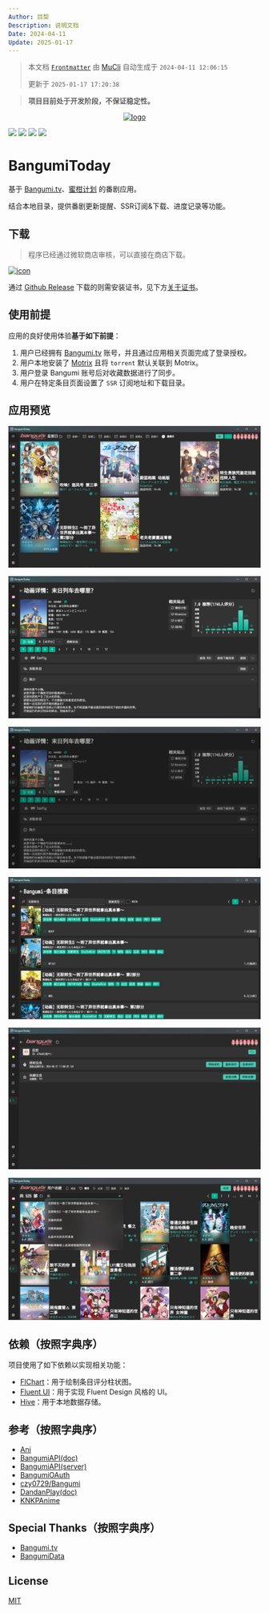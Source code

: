 ```yaml
---
Author: 目棃
Description: 说明文档
Date: 2024-04-11
Update: 2025-01-17
---
```


> 本文档 [`Frontmatter`](https://github.com/BTMuli/MuCli#Frontmatter) 由 [MuCli](https://github.com/BTMuli/Mucli) 自动生成于 `2024-04-11 12:06:15`
>
> 更新于 `2025-01-17 17:20:38`

> **项目目前处于开发阶段，不保证稳定性。**

<div style="width:100%;display:flex;justify-content:center;align-items:center;margin:0 auto">
    <a href="./assets/images/logo.png">
      <img src="https://s2.loli.net/2024/04/18/xe7bEKiQMBCtPZo.png" alt="logo">
    </a>
</div>

[![](https://img.shields.io/github/license/BTMuli/BangumiToday)](./LICENSE)
[![](https://img.shields.io/github/v/release/BTMuli/BangumiToday)](https://github.com/BTMuli/BangumiToday/releases/latest)
[![](https://img.shields.io/github/last-commit/BTMuli/BangumiToday)](https://github.com/BTMuli/BangumiToday/commits/master/)
[![](https://img.shields.io/github/commits-since/BTMuli/BangumiToday/latest)](https://github.com/BTMuli/BangumiToday/commits/master/)

# BangumiToday

基于 [Bangumi.tv](https://bangumi.tv)、[蜜柑计划](https://mikanani.hacgn.fun/) 的番剧应用。

结合本地目录，提供番剧更新提醒、SSR订阅&下载、进度记录等功能。


## 下载

> 程序已经通过微软商店审核，可以直接在商店下载。

<a href="https://apps.microsoft.com/detail/9phwnbm93jzn?mode=direct">
	<img src="https://get.microsoft.com/images/zh-cn%20dark.svg" width="200" alt="icon"/>
</a>

通过 [Github Release](https://github.com/BTMuli/BangumiToday/releases/latest) 下载的则需安装证书，见下方[关于证书](#关于证书)。

## 使用前提

应用的良好使用体验**基于如下前提**：

1. 用户已经拥有 [Bangumi.tv](https://bangumi.tv) 账号，并且通过应用相关页面完成了登录授权。
2. 用户本地安装了 [Motrix](https://motrix.app/) 且将 `torrent` 默认关联到 Motrix。
3. 用户登录 Bangumi 账号后对收藏数据进行了同步。
4. 用户在特定条目页面设置了 `SSR` 订阅地址和下载目录。

## 应用预览

![今日放送](./screenshots/calendar.png)

![条目详情](./screenshots/subjectDetail.png)

![条目详情2](./screenshots/subjectDetail2.png)

![条目搜索](./screenshots/subjectSearch.png)

![用户界面](./screenshots/userInfo.png)

![用户收藏](./screenshots/userCollection.png)

## 依赖（按照字典序）

项目使用了如下依赖以实现相关功能：

- [FlChart](https://app.flchart.dev/)：用于绘制条目评分柱状图。
- [Fluent UI](https://bdlukaa.github.io/fluent_ui/)：用于实现 Fluent Design 风格的 UI。
- [Hive](https://github.com/isar/hive)：用于本地数据存储。

## 参考（按照字典序）

- [Ani](https://github.com/open-ani/ani)
- [BangumiAPI(doc)](https://bangumi.github.io/api/)
- [BangumiAPI(server)](https://github.com/bangumi/server)
- [BangumiOAuth](https://github.com/bangumi/api/blob/master/docs-raw/How-to-Auth.md)
- [czy0729/Bangumi](https://github.com/czy0729/Bangumi)
- [DandanPlay(doc)](https://github.com/kaedei/dandanplay-libraryindex/blob/master/api/OpenPlatform.md)
- [KNKPAnime](https://github.com/KNKPA/KNKPAnime)

## Special Thanks（按照字典序）

- [Bangumi.tv](https://bangumi.tv)
- [BangumiData](https://github.com/bangumi-data/bangumi-data)

## License

[MIT](LICENSE)

